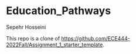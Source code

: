 # Education_Pathways

Sepehr Hosseini

This repo is a clone of https://github.com/ECE444-2022Fall/Assignment_1_starter_template.
